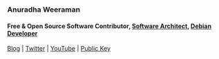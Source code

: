 ### Anuradha Weeraman
#### Free & Open Source Software Contributor, [Software Architect](https://www.linkedin.com/in/aweeraman), [Debian Developer](https://qa.debian.org/developer.php?login=anuradha)

[Blog](https://www.weeraman.com) | [Twitter](https://twitter.com/anuradha) | [YouTube](https://www.youtube.com/channel/UCCJaXCP9hRNbJ5az1PHOhtw?view_as=subscriber) | [Public Key](http://pgp.mit.edu:11371/pks/lookup?op=get&search=0x636DB5A1D91860FD)

